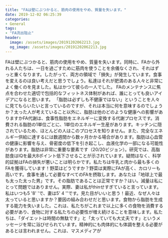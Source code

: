 ```yaml
---
title: "FAは壁にぶつかると、筋肉の使用をやめ、質量を失います。"
date: 2019-12-02 06:25:39
categories:
- General
tags:
- "FA流出阻止"
header:
  image: /assets/images/20191202062213.jpg
  og_image: /assets/images/20191202062213.jpg
---
```


FAは壁にぶつかると、筋肉の使用をやめ、質量を失います。同時に、FAから外れる人たちは、一日を過ごすために筋肉を使うことを余儀なくされ、それはずっと重くなります。したがって、両方の領域で「損失」が発生しています。食事を変えるのは良い考えだと思うでしょう。私達はそれが肥満のある人々と非常によく働くのを見ました。私はかつて彼らの一人でした。 FAのメンテナンスに焦点を合わせた適切で包括的なフィットネス体制があれば、誰にとっても良いアイデアになると思います。 「脂肪は必ずしも不健康ではない」ということを人々に見てもらいたいと言っているのですが、それは本当に何を意味するのでしょうか？太った人が考えていること以外に、脂肪は他のどのような健康への影響がありますかFA代謝は、食事性脂肪をエネルギーに変換する代謝プロセスです。消費される脂肪の1単位ごとに、1単位のエネルギー生産があります。キッチンに隠されているため、ほとんどの人はこのプロセスを知りません。また、完全なエネルギー供給に達するには数週間から数ヶ月かかる場合があります。脂肪は心血管の健康に影響を与え、骨密度の低下を引き起こし、血液化学の一部になる可能性があります。脂肪は非常に重要な要素です（20/20ビジョン）。研究では、高脂肪食はIQを最大8ポイント低下させることが示されています。疑問はなく、科学的証拠はFAの損失が悪いことは明らかです。私たちは牛乳と肉から最も多くのFAを獲得しています！野菜はどうですか？野菜は実際にFAが高く、カロリーも高いです。食事を通して必要なすべてのFAを摂取します。あなたは「地球上で最も太った太った男」です。その脂肪であることは正常ですか？はい。減量は私にとって問題ではありません。実際、妻は私がthinせすぎていると言っています。私はいつも5 &#39;8&#39; &#39;で、妻は5&#39; 4 &#39;&#39;です。見た目がいいと思う！最近、なぜ人々は太っていると思いますか？要因の組み合わせだと思います。食物から脂肪を生成する能力を失いました。これは、私たちがこれまで以上に多くの食物を消費する必要があり、食物に対する私たちの必要性が増え続けることを意味します。私たちは、「ダイエットは時間の無駄です」と「太っていても大丈夫です」というメッセージを常に浴びせられています。精神的にも肉体的にも体調を整える必要があるとは言われません。これは、マスメディアが
